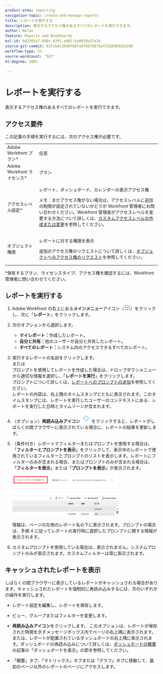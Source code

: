 ```yaml
---
product-area: reporting
navigation-topic: create-and-manage-reports
title: レポートを実行する
description: 表示するアクセス権のあるすべてのレポートを実行できます。
author: Nolan
feature: Reports and Dashboards
exl-id: bd2202a7-040c-4291-ad02-ba8929a37e2b
source-git-commit: 61fcb4c3646f60fa5f667d874af3320360d5d286
workflow-type: ht
source-wordcount: '527'
ht-degree: 100%

---
```



# レポートを実行する

表示するアクセス権のあるすべてのレポートを実行できます。

<!--
NOTE: ***Linked to Getting Started with Reporting.***This information is obsolete, because asynchronous timeline is not enabled for all customers (used to be included in the "Viewing a Cached Report" section): Some reports in Workfront can take a significant time to load. If your report takes longer than 30 seconds to load, your report is cached after it is finished loading, and a message is displayed in the upper-right corner of the page indicating that the report being viewed is a saved report from a specific time.

After a report is cached, it is available for the next 12 hours. Any user who runs the report (as described in "Running a Report") sees the cached report.)
-->

## アクセス要件

この記事の手順を実行するには、次のアクセス権が必要です。

<table style="table-layout:auto"> 
 <col> 
 </col> 
 <col> 
 </col> 
 <tbody> 
  <tr> 
   <td role="rowheader">Adobe Workfront プラン*</td> 
   <td> <p>任意</p> </td> 
  </tr> 
  <tr> 
   <td role="rowheader">Adobe Workfront ライセンス*</td> 
   <td> <p>プラン </p> </td> 
  </tr> 
  <tr> 
   <td role="rowheader">アクセスレベル設定*</td> 
   <td> <p>レポート、ダッシュボード、カレンダーの表示アクセス権</p> <p>メモ：まだアクセス権がない場合は、アクセスレベルに追加の制限が設定されていないかどうか Workfront 管理者にお問い合わせください。Workfront 管理者がアクセスレベルを変更する方法について詳しくは、<a href="../../../administration-and-setup/add-users/configure-and-grant-access/create-modify-access-levels.md" class="MCXref xref">カスタムアクセスレベルの作成または変更</a>を参照してください。</p> </td> 
  </tr> 
  <tr> 
   <td role="rowheader">オブジェクト権限</td> 
   <td> <p>レポートに対する権限を表示</p> <p>追加のアクセス権のリクエストについて詳しくは、<a href="../../../workfront-basics/grant-and-request-access-to-objects/request-access.md" class="MCXref xref">オブジェクトへのアクセス権のリクエスト</a>を参照してください。</p> </td> 
  </tr> 
 </tbody> 
</table>

&#42;保有するプラン、ライセンスタイプ、アクセス権を確認するには、Workfront 管理者に問い合わせてください。

## レポートを実行する

1. Adobe Workfront の右上にある&#x200B;**メインメニュー**&#x200B;アイコン（![](assets/main-menu-icon.png)）をクリックし、次に「**レポート**」をクリックします。

1. 次のオプションから選択します。

   * **マイレポート：**&#x200B;作成したレポート。
   * **自分と共有：**&#x200B;他のユーザーが自分と共有したレポート。
   * **すべてのレポート：**&#x200B;システム内のアクセスできるすべてのレポート。

1. 実行するレポートの名前をクリックします。\
   または\
   プロンプトを使用してレポートを作成した場合は、ドロップダウンメニューから適切な情報を選択し、「**レポートを実行**」をクリックします。\
   プロンプトについて詳しくは、[レポートへのプロンプトの追加](../../../reports-and-dashboards/reports/creating-and-managing-reports/add-prompt-report.md)を参照してください。\
   レポートの内容は、右上隅のタイムスタンプとともに表示されます。このタイムスタンプには、レポートを実行したユーザーのコンテキストにある、レポートを実行した日時とタイムゾーンが含まれます。

1. （オプション）**再読み込みアイコン** ![](assets/qs-report-refresh-icon.png) をクリックすると、レポートがしばらくの間ブラウザーに表示されている場合に、レポートの結果を更新します。

1. （条件付き）レポートでフィルターまたはプロンプトを使用する場合は、「**フィルターとプロンプトを表示**」をクリックして、表示中のレポートで使用されているフィルターとプロンプトのリストを表示します。レポートにフィルターのみが含まれる場合、またはプロンプトのみが含まれる場合は、「**フィルターを表示**」または「**プロンプトを表示**」が表示されます。

   ![フィルターとプロンプトを表示](assets/qs-reports-showfiltersandprompts-2022-350x136.png)

   情報は、ページの左側のレポート名の下に表示されます。プロンプトの場合は、手順 4 に従ってレポートの実行時に選択したプロンプトに関する情報が表示されます。

1. カスタムプロンプトを使用している場合は、表示されません。システムプロンプトのみが表示されます。カスタムフィルターは常に表示されます。

## キャッシュされたレポートを表示

しばらくの間ブラウザーに表示しているレポートがキャッシュされる場合があります。キャッシュされたレポートを強制的に再読み込みするには、次のいずれかの操作を実行します。

* レポート設定を編集し、レポートを保存します。
* ビュー、グループまたはフィルターを変更します。
* **再読み込みアイコン**をクリックします。
このオプションは、レポートが保存された時間を示すメッセージボックス内でページの右上隅に表示されます。または、レポートが配置されているダッシュボードの右上隅に表示されます。ダッシュボードの再読み込みについて詳しくは、[ダッシュボードの概要](../../../reports-and-dashboards/dashboards/understanding-dashboards/get-started-dashboards.md)の記事の「ダッシュボードを表示」の節を参照してください。

* 「概要」タブ、「マトリックス」タブまたは「グラフ」タブに移動して、最初のページ以外のレポートのページにアクセスします。
